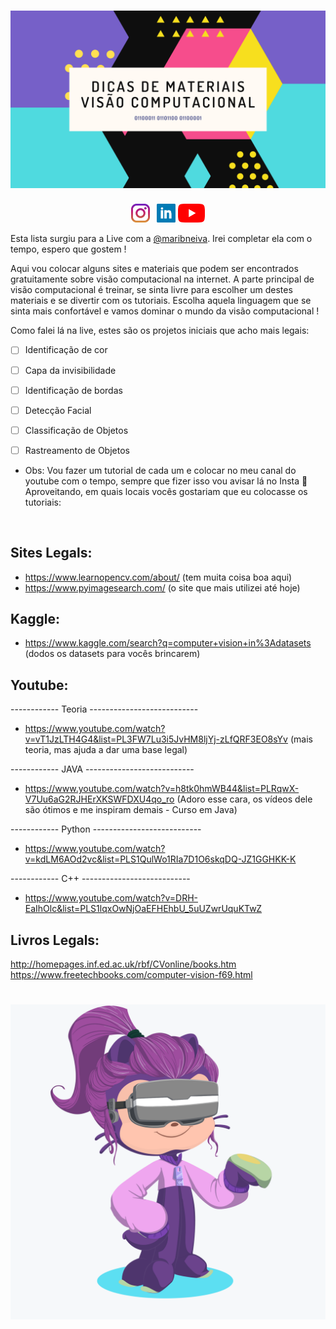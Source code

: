 # [![Clarissa Lima Tech](https://github.com/Clalloures/TUDO-Visao-Computacional/blob/master/Blue%20and%20Purple%20Blob%20Musicians%20Influencer%20Neon%20Noir%20Youtube%20Channel%20Art%20(2).png)](https://github.com/Clalloures/TUDO-Visao-Computacional/blob/master/Blue%20and%20Purple%20Blob%20Musicians%20Influencer%20Neon%20Noir%20Youtube%20Channel%20Art%20(2).png)

<p align='center'>
<a href="https://instagram.com/clarissalimatech/"><img height="30" src="https://github.com/Clalloures/Clalloures/blob/master/icon/instagram.jpg?raw=true"></a>&nbsp;&nbsp;
<a href="https://www.linkedin.com/in/clarissa-lima-4a26b3149/"><img height="30" src="https://github.com/Clalloures/Clalloures/blob/master/icon/linkedin.png?raw=true"></a>
<a href="https://www.youtube.com/channel/UCG_sgEqK2LxMa7qCmmTFnVg/video"><img height="30" src="https://github.com/Clalloures/Clalloures/blob/master/icon/youtube.png?raw=true"></a>
</p>

Esta lista surgiu para a Live com a [@maribneiva](https://www.instagram.com/maribneiva/). Irei completar ela com o tempo, espero que gostem !

Aqui vou colocar alguns sites e materiais que podem ser encontrados gratuitamente sobre visão computacional na internet. A parte principal de visão computacional é treinar, se sinta livre para escolher um destes materiais e se divertir com os tutoriais. Escolha aquela linguagem que se sinta mais confortável e vamos dominar o mundo da visão computacional !

Como falei lá na live, estes são os projetos iniciais que acho mais legais:
- [ ] Identificação de cor
- [ ] Capa da invisibilidade
- [ ] Identificação de bordas
- [ ] Detecção Facial 
- [ ] Classificação de Objetos
- [ ] Rastreamento de Objetos


* Obs: Vou fazer um tutorial de cada um e colocar no meu canal do youtube com o tempo, sempre que fizer isso vou avisar lá no Insta 🥰
Aproveitando, em quais locais vocês gostariam que eu colocasse os tutoriais:

<p><a href="https://api.gh-polls.com/poll/01EG46427MW6P82CHB15W14NJN/GitHub/vote"><img src="https://api.gh-polls.com/poll/01EG46427MW6P82CHB15W14NJN/GitHub" alt=""></a>
<a href="https://api.gh-polls.com/poll/01EG46427MW6P82CHB15W14NJN/Youtube/vote"><img src="https://api.gh-polls.com/poll/01EG46427MW6P82CHB15W14NJN/Youtube" alt=""></a>
<a href="https://api.gh-polls.com/poll/01EG46427MW6P82CHB15W14NJN/IGTV/vote"><img src="https://api.gh-polls.com/poll/01EG46427MW6P82CHB15W14NJN/IGTV" alt=""></a>
<a href="https://api.gh-polls.com/poll/01EG46427MW6P82CHB15W14NJN/Site%20da%20Cla/vote"><img src="https://api.gh-polls.com/poll/01EG46427MW6P82CHB15W14NJN/Site%20da%20Cla" alt=""></a></p>



## Sites Legals:

- https://www.learnopencv.com/about/  (tem muita coisa boa aqui)
- https://www.pyimagesearch.com/ (o site que mais utilizei até hoje)


## Kaggle:
- https://www.kaggle.com/search?q=computer+vision+in%3Adatasets (dodos os datasets para vocês brincarem)

## Youtube:

------------ Teoria  ---------------------------

- https://www.youtube.com/watch?v=vT1JzLTH4G4&list=PL3FW7Lu3i5JvHM8ljYj-zLfQRF3EO8sYv (mais teoria, mas ajuda a dar uma base legal)


------------ JAVA ---------------------------
- https://www.youtube.com/watch?v=h8tk0hmWB44&list=PLRqwX-V7Uu6aG2RJHErXKSWFDXU4qo_ro (Adoro esse cara, os vídeos dele são ótimos e me inspiram demais - Curso em Java)

------------ Python ---------------------------
- https://www.youtube.com/watch?v=kdLM6AOd2vc&list=PLS1QulWo1RIa7D1O6skqDQ-JZ1GGHKK-K

------------ C++    ---------------------------
- https://www.youtube.com/watch?v=DRH-EaIhOlc&list=PLS1lqxOwNjOaEFHEhbU_5uUZwrUquKTwZ



## Livros Legals:
http://homepages.inf.ed.ac.uk/rbf/CVonline/books.htm
https://www.freetechbooks.com/computer-vision-f69.html



# [![OctoCla](https://github.com/Clalloures/TUDO-Visao-Computacional/blob/master/octocat%20(3).png)](https://github.com/Clalloures/TUDO-Visao-Computacional/blob/master/octocat%20(3).png)
